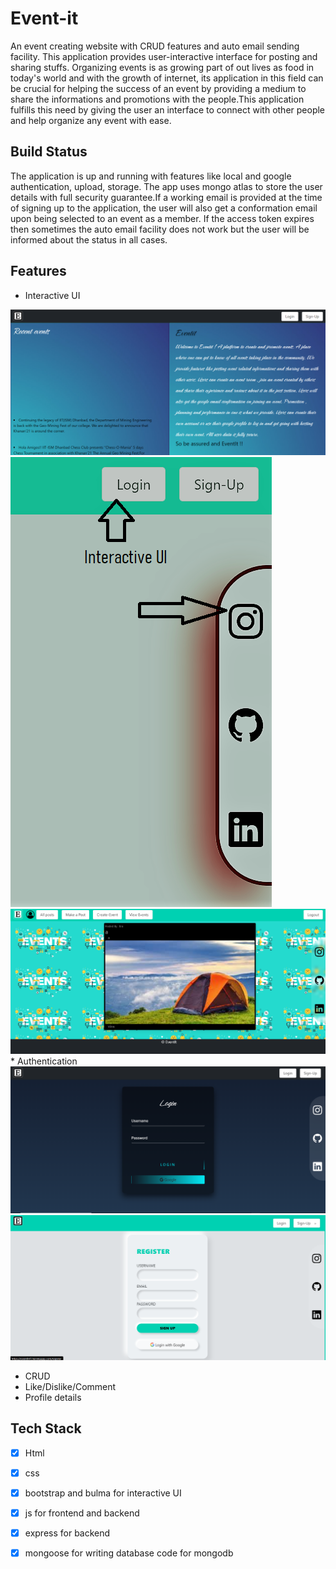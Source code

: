 # Event-it
An event creating website with CRUD features and auto email sending facility.
This application provides user-interactive interface for posting and sharing stuffs. Organizing events is as growing part of out lives as food in today's world and with the growth of internet, its application in this field can be crucial for helping the success of an event by providing a medium to share the informations and promotions with the people.This application fulfills this need by giving the user an interface to connect with other people and help organize any event with ease.

## Build Status
The application is up and running with features like local and google authentication, upload, storage. The app uses mongo atlas to store the user details with full security guarantee.If a working email is provided at the time of signing up to the application, the user will also get a conformation email upon being selected to an event as a member. If the access token expires then sometimes the auto email facility does not work but the user will be informed about the status in all cases.

## Features
* Interactive UI
<img src="public/images/Screenshot (67).png">
<img src="public/images/Screenshot (70).png">
<img src="public/images/Screenshot (94).png">
* Authentication
<img src="public/images/Screenshot (68).png">
<img src="public/images/Screenshot (69).png">

* CRUD
* Like/Dislike/Comment
* Profile details

## Tech Stack
- [x] Html
- [x] css
- [x] bootstrap and bulma for interactive UI
- [x] js for frontend and backend
- [x] express for backend
- [x] mongoose for writing database code for mongodb

